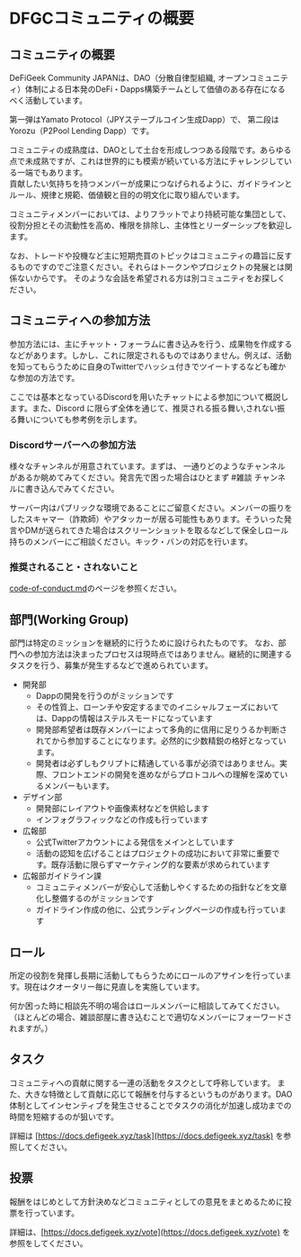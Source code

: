 # DFGCコミュニティの概要

## コミュニティの概要

DeFiGeek Community JAPANは、DAO（分散自律型組織, オープンコミュニティ）体制による日本発のDeFi・Dapps構築チームとして価値のある存在になるべく活動しています。

第一弾はYamato Protocol（JPYステーブルコイン生成Dapp）で、 第二段はYorozu（P2Pool Lending Dapp）です。

コミュニティの成熟度は、DAOとして土台を形成しつつある段階です。あらゆる点で未成熟ですが、これは世界的にも模索が続いている方法にチャレンジしている一端でもあります。\
貢献したい気持ちを持つメンバーが成果につなげられるように、ガイドラインとルール、規律と規範、価値観と目的の明文化に取り組んでいます。

コミュニティメンバーにおいては、よりフラットでより持続可能な集団として、役割分担とその流動性を高め、権限を排除し、主体性とリーダーシップを歓迎します。

なお、トレードや投機など主に短期売買のトピックはコミュニティの趣旨に反するものですのでご注意ください。それらはトークンやプロジェクトの発展とは関係ないからです。 そのような会話を希望される方は別コミュニティをお探しください。

## コミュニティへの参加方法

参加方法には、主にチャット・フォーラムに書き込みを行う、成果物を作成するなどがあります。しかし、これに限定されるものではありません。例えば、活動を知ってもらうために自身のTwitterでハッシュ付きでツイートするなども確かな参加の方法です。

ここでは基本となっているDiscordを用いたチャットによる参加について概説します。また、Discord に限らず全体を通じて、推奨される振る舞い,されない振る舞いについても参考例を示します。

### Discordサーバーへの参加方法

様々なチャンネルが用意されています。まずは、 一通りどのようなチャンネルがあるか眺めてみてください。発言先で困った場合はひとまず #雑談 チャンネルに書き込んでみてください。

サーバー内はパブリックな環境であることにご留意ください。メンバーの振りをしたスキャマー（詐欺師）やアタッカーが居る可能性もあります。そういった発言やDMが送られてきた場合はスクリーンショットを取るなどして保全しロール持ちのメンバーにご相談ください。キック・バンの対応を行います。

### 推奨されること・されないこと

[code-of-conduct.md](code-of-conduct.md "mention")のページを参照ください。

## 部門(Working Group)

部門は特定のミッションを継続的に行うために設けられたものです。 なお、部門への参加方法は決まったプロセスは現時点ではありません。継続的に関連するタスクを行う、募集が発生するなどで進められています。

* 開発部
  * Dappの開発を行うのがミッションです
  * その性質上、ローンチや安定するまでのイニシャルフェーズにおいては、Dappの情報はステルスモードになっています
  * 開発部希望者は既存メンバーによって多角的に信用に足りうるか判断されてから参加することになります。必然的に少数精鋭の格好となっています。
  * 開発者は必ずしもクリプトに精通している事が必須ではありません。実際、フロントエンドの開発を進めながらプロトコルへの理解を深めているメンバーもいます。
* デザイン部
  * 開発部にレイアウトや画像素材などを供給します
  * インフォグラフィックなどの作成も行っています
* 広報部
  * 公式Twitterアカウントによる発信をメインとしています
  * 活動の認知を広げることはプロジェクトの成功において非常に重要です。既存活動に限らずマーケティング的な要素が求められています
* 広報部ガイドライン課
  * コミュニティメンバーが安心して活動しやくするための指針などを文章化し整備するのがミッションです
  * ガイドライン作成の他に、公式ランディングページの作成も行っています

## ロール

所定の役割を発揮し長期に活動してもらうためにロールのアサインを行っています。現在はクオータリー毎に見直しを実施しています。

何か困った時に相談先不明の場合はロールメンバーに相談してみてください。（ほとんどの場合、雑談部屋に書き込むことで適切なメンバーにフォーワードされますが。）

## タスク

コミュニティへの貢献に関する一連の活動をタスクとして呼称しています。 また、大きな特徴として貢献に応じて報酬を付与するというものがあります。DAO体制としてインセンティブを発生させることでタスクの消化が加速し成功までの時間を短縮するのが狙いです。

詳細は [https://docs.defigeek.xyz/task](https://docs.defigeek.xyz/task) を参照してください。

## 投票

報酬をはじめとして方針決めなどコミュニティとしての意見をまとめるために投票を行っています。

詳細は、[https://docs.defigeek.xyz/vote](https://docs.defigeek.xyz/vote) を参照をしてください。
